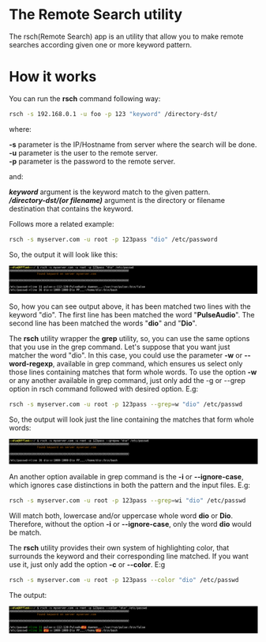 # The Remote Search utility

The rsch(Remote Search) app is an utility that allow you to make remote searches according given one or more keyword pattern.

# How it works

You can run the **rsch** command following way:

```bash
rsch -s 192.168.0.1 -u foo -p 123 "keyword" /directory-dst/
```
where:

**-s** parameter is the IP/Hostname from server where the search will be done.</br>
**-u** parameter is the user to the remote server.</br>
**-p** parameter is the password to the remote server.</br>

and:

***keyword*** argument is the keyword match to the given pattern.</br>
***/directory-dst/(or filename)*** argument is the directory or filename destination that contains
the keyword.</br>

Follows more a related example:

```bash
rsch -s myserver.com -u root -p 123pass "dio" /etc/password
```
So, the output it will look like this:

![rsch screenshot1](doc/img/rsch_command_1.png)

So, how you can see output above, it has been matched two lines with the keyword "dio". The first line has been matched the word "**PulseAudio**". The second line has been matched the words "**dio**" and "**Dio**".
 
The **rsch** utility wrapper the **grep** utility, so, you can use the same options that you use in the grep command. Let's suppose that you want just matcher the word "dio". In this case, you could use the parameter **-w** or **--word-regexp**, available in grep command, which ensures us select only those lines containing matches that form whole words. To use the option **-w** or any another available in grep command, just only add the -g or --grep option in rsch command followed with desired option. E.g:

```bash
rsch -s myserver.com -u root -p 123pass --grep=w "dio" /etc/passwd
```
So, the output will look just the line containing the matches that form whole words:

![rsch screenshot2](doc/img/rsch_command_2.png)

An another option available in grep command is the **-i** or **--ignore-case**, which ignores case distinctions in both the pattern and the input files. E.g:

```bash
rsch -s myserver.com -u root -p 123pass --grep=wi "dio" /etc/passwd
```
Will match both, lowercase and/or uppercase whole word **dio** or **Dio**. Therefore, without the option **-i** or **--ignore-case**, only the word **dio** would be match. 

The **rsch** utility provides their own system of highlighting color, that surrounds the keyword and their corresponding line matched. If you want use it, just only add the option **-c** or **--color**. E:g

```bash
rsch -s myserver.com -u root -p 123pass --color "dio" /etc/passwd
```
The output:

![rsch screenshot3](doc/img/rsch_command_3.png)
 
